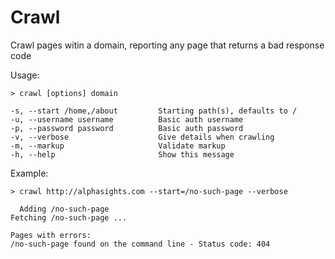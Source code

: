 # Crawl

Crawl pages witin a domain, reporting any page that returns a bad response code

Usage:

    > crawl [options] domain

    -s, --start /home,/about         Starting path(s), defaults to /
    -u, --username username          Basic auth username
    -p, --password password          Basic auth password
    -v, --verbose                    Give details when crawling
    -m, --markup                     Validate markup
    -h, --help                       Show this message

Example:

    > crawl http://alphasights.com --start=/no-such-page --verbose

      Adding /no-such-page
    Fetching /no-such-page ...

    Pages with errors:
    /no-such-page found on the command line - Status code: 404

